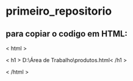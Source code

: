 # primeiro_repositorio

para copiar o codigo em HTML: 
-----
< html >

< h1 > D:\Área de Trabalho\produtos.html< /h1 >

< /html >
